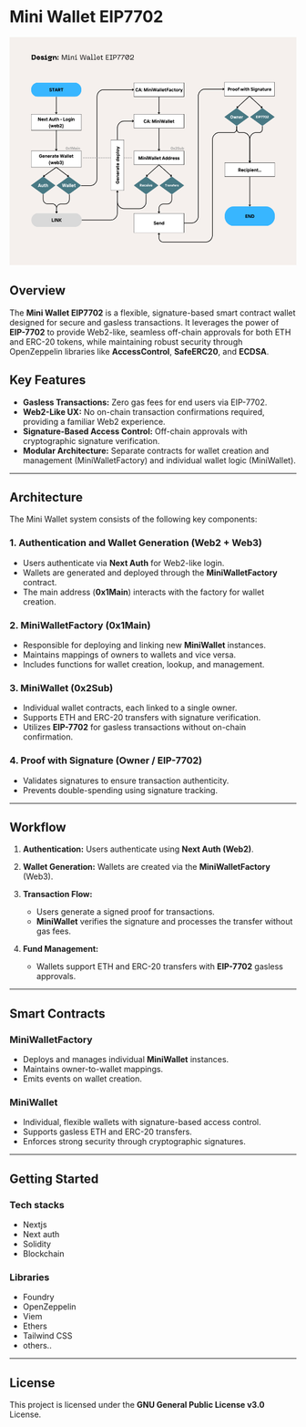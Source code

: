 # Mini Wallet EIP7702

<p align="center">
   <picture>
      <img alt="logo" src="https://github.com/tokenine/mini-wallet-eip7702/blob/main/design.png" width="100%" height="400">
   </picture>
</p>

## Overview

The **Mini Wallet EIP7702** is a flexible, signature-based smart contract wallet designed for secure and gasless transactions. It leverages the power of **EIP-7702** to provide Web2-like, seamless off-chain approvals for both ETH and ERC-20 tokens, while maintaining robust security through OpenZeppelin libraries like **AccessControl**, **SafeERC20**, and **ECDSA**.

## Key Features

* **Gasless Transactions:** Zero gas fees for end users via EIP-7702.
* **Web2-Like UX:** No on-chain transaction confirmations required, providing a familiar Web2 experience.
* **Signature-Based Access Control:** Off-chain approvals with cryptographic signature verification.
* **Modular Architecture:** Separate contracts for wallet creation and management (MiniWalletFactory) and individual wallet logic (MiniWallet).

---

## Architecture

The Mini Wallet system consists of the following key components:

### 1. **Authentication and Wallet Generation (Web2 + Web3)**

* Users authenticate via **Next Auth** for Web2-like login.
* Wallets are generated and deployed through the **MiniWalletFactory** contract.
* The main address (**0x1Main**) interacts with the factory for wallet creation.

### 2. **MiniWalletFactory (0x1Main)**

* Responsible for deploying and linking new **MiniWallet** instances.
* Maintains mappings of owners to wallets and vice versa.
* Includes functions for wallet creation, lookup, and management.

### 3. **MiniWallet (0x2Sub)**

* Individual wallet contracts, each linked to a single owner.
* Supports ETH and ERC-20 transfers with signature verification.
* Utilizes **EIP-7702** for gasless transactions without on-chain confirmation.

### 4. **Proof with Signature (Owner / EIP-7702)**

* Validates signatures to ensure transaction authenticity.
* Prevents double-spending using signature tracking.

---

## Workflow

1. **Authentication:** Users authenticate using **Next Auth (Web2)**.
2. **Wallet Generation:** Wallets are created via the **MiniWalletFactory** (Web3).
3. **Transaction Flow:**

   * Users generate a signed proof for transactions.
   * **MiniWallet** verifies the signature and processes the transfer without gas fees.
4. **Fund Management:**

   * Wallets support ETH and ERC-20 transfers with **EIP-7702** gasless approvals.

---

## Smart Contracts

### MiniWalletFactory

* Deploys and manages individual **MiniWallet** instances.
* Maintains owner-to-wallet mappings.
* Emits events on wallet creation.

### MiniWallet

* Individual, flexible wallets with signature-based access control.
* Supports gasless ETH and ERC-20 transfers.
* Enforces strong security through cryptographic signatures.

---

## Getting Started

### Tech stacks

* Nextjs
* Next auth
* Solidity
* Blockchain
  
### Libraries

* Foundry
* OpenZeppelin
* Viem
* Ethers
* Tailwind CSS
* others..

---

## License

This project is licensed under the **GNU General Public License v3.0** License.
